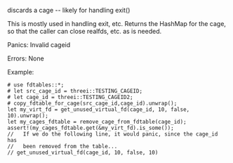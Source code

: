discards a cage -- likely for handling exit()

This is mostly used in handling exit, etc.  Returns the HashMap for the 
cage, so that the caller can close realfds, etc. as is needed.

Panics:
    Invalid cageid

Errors:
    None

Example:
```
# use fdtables::*;
# let src_cage_id = threei::TESTING_CAGEID;
# let cage_id = threei::TESTING_CAGEID2;
# copy_fdtable_for_cage(src_cage_id,cage_id).unwrap();
let my_virt_fd = get_unused_virtual_fd(cage_id, 10, false, 10).unwrap();
let my_cages_fdtable = remove_cage_from_fdtable(cage_id);
assert!(my_cages_fdtable.get(&my_virt_fd).is_some());
//   If we do the following line, it would panic, since the cage_id has 
//   been removed from the table...
// get_unused_virtual_fd(cage_id, 10, false, 10)
```
